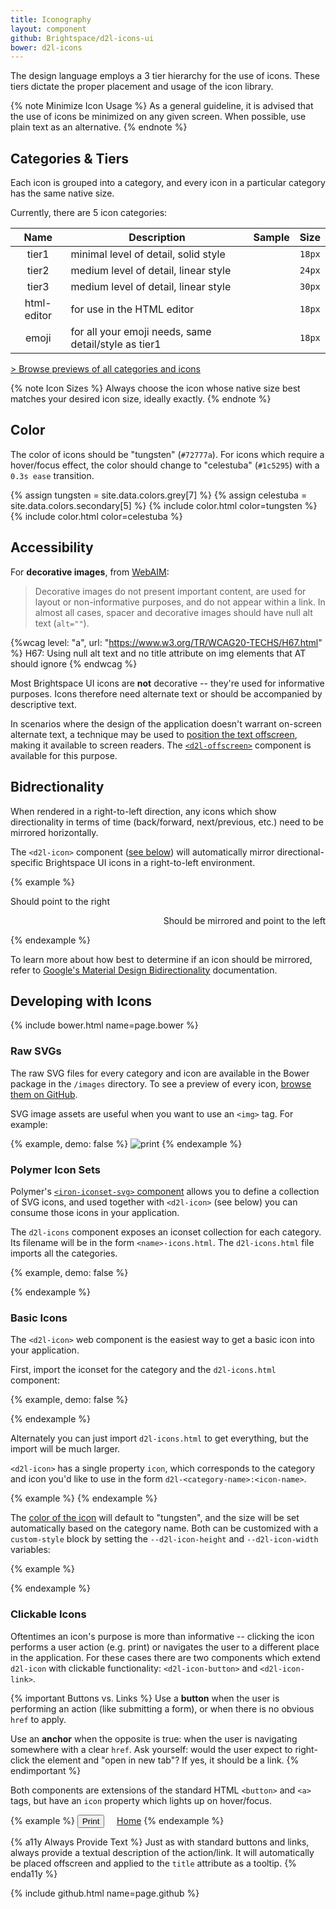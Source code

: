 ```yaml
---
title: Iconography
layout: component
github: Brightspace/d2l-icons-ui
bower: d2l-icons
---
```

The design language employs a 3 tier hierarchy for the use of icons. These tiers dictate the proper placement and usage of the icon library.

{% note Minimize Icon Usage %}
As a general guideline, it is advised that the use of icons be minimized on any given screen. When possible, use plain text as an alternative.
{% endnote %}

## Categories & Tiers

Each icon is grouped into a category, and every icon in a particular category has the same native size.

Currently, there are 5 icon categories:

| Name | Description | Sample | Size |
| :----: | --- | :---: | :---: |
| tier1 | minimal level of detail, solid style | <d2l-icon icon="d2l-tier1:print"></d2l-icon> | `18px` |
| tier2 | medium level of detail, linear style |<d2l-icon icon="d2l-tier2:file-audio"></d2l-icon>| `24px` |
| tier3 | medium level of detail, linear style | <d2l-icon icon="d2l-tier3:notification-bell"></d2l-icon>| `30px` |
| html-editor | for use in the HTML editor | <d2l-icon icon="d2l-html-editor:bold"></d2l-icon> | `18px` |
| emoji | for all your emoji needs, same detail/style as tier1 | <d2l-icon icon="d2l-emoji:happy"></d2l-icon> | `18px` |

[&gt; Browse previews of all categories and icons](https://github.com/Brightspace/d2l-icons-ui/blob/master/d2l-icons.md)

{% note Icon Sizes %}
Always choose the icon whose native size best matches your desired icon size, ideally exactly.
{% endnote %}

## Color

The color of icons should be "tungsten" (`#72777a`). For icons which require a hover/focus effect, the color should change to "celestuba" (`#1c5295`) with a `0.3s ease` transition.

{% assign tungsten = site.data.colors.grey[7] %}
{% assign celestuba = site.data.colors.secondary[5] %}
{% include color.html color=tungsten %}
{% include color.html color=celestuba %}

## Accessibility

For **decorative images**, from [WebAIM](http://webaim.org/techniques/alttext/#decorative):

> Decorative images do not present important content, are used for layout or non-informative purposes, and do not appear within a link. In almost all cases, spacer and decorative images should have null alt text (`alt=""`).

{%wcag level: "a", url: "https://www.w3.org/TR/WCAG20-TECHS/H67.html" %}
H67: Using null alt text and no title attribute on img elements that AT should ignore
{% endwcag %}

Most Brightspace UI icons are **not** decorative -- they're used for informative purposes. Icons therefore need alternate text or should be accompanied by descriptive text.

In scenarios where the design of the application doesn't warrant on-screen alternate text, a technique may be used to [position the text offscreen](http://webaim.org/techniques/css/invisiblecontent/), making it available to screen readers. The [`<d2l-offscreen>`](https://github.com/Brightspace/d2l-offscreen-ui) component is available for this purpose.

## Bidrectionality

When rendered in a right-to-left direction, any icons which show directionality in terms of time (back/forward, next/previous, etc.) need to be mirrored horizontally.

The `<d2l-icon>` component ([see below](#basic-icons)) will automatically mirror directional-specific Brightspace UI icons in a right-to-left environment.

{% example %}
<p>
  Should point to the right
  <d2l-icon icon="d2l-tier1:chevron-right"></d2l-icon>
</p>
<p dir="rtl">
  Should be mirrored and point to the left
  <d2l-icon icon="d2l-tier1:chevron-right"></d2l-icon>
</p>
{% endexample %}

To learn more about how best to determine if an icon should be mirrored, refer to [Google's Material Design Bidirectionality](https://material.google.com/usability/bidirectionality.html) documentation.

## Developing with Icons

{% include bower.html name=page.bower %}

### Raw SVGs

The raw SVG files for every category and icon are available in the Bower package in the `/images` directory. To see a preview of every icon, [browse them on GitHub](https://github.com/Brightspace/d2l-icons-ui/tree/master/images).

SVG image assets are useful when you want to use an `<img>` tag. For example:

{% example, demo: false %}
<img
  src="bower_components/d2l-icons/images/tier1/print.svg"
  alt="print" />
{% endexample %}

### Polymer Icon Sets

Polymer's [`<iron-iconset-svg>` component](https://github.com/PolymerElements/iron-iconset-svg) allows you to define a collection of SVG icons, and used together with `<d2l-icon>` (see below) you can consume those icons in your application.

The `d2l-icons` component exposes an iconset collection for each category. Its filename will be in the form `<name>-icons.html`. The `d2l-icons.html` file imports all the categories.

{% example, demo: false %}
<link
  rel="import"
  href="bower_components/d2l-icons/tier1-icons.html">
{% endexample %}

### Basic Icons

The `<d2l-icon>` web component is the easiest way to get a basic icon into your application.

First, import the iconset for the category and the `d2l-icons.html` component:

{% example, demo: false %}
<link
  rel="import"
  href="bower_components/d2l-icons/tier1-icons.html">
<link
  rel="import"
  href="bower_components/d2l-icons/d2l-icon.html">
{% endexample %}

Alternately you can just import `d2l-icons.html` to get everything, but the import will be much larger.

`<d2l-icon>` has a single property `icon`, which corresponds to the category and icon you'd like to use in the form `d2l-<category-name>:<icon-name>`.

{% example %}
<d2l-icon icon="d2l-tier1:print"></d2l-icon>
{% endexample %}

The [color of the icon](/style/color.html) will default to "tungsten", and the size will be set automatically based on the category name. Both can be customized with a `custom-style` block by setting the `--d2l-icon-height` and `--d2l-icon-width` variables:

{% example %}
<style is="custom-style">
#icon-custom-demo {
  color: indigo;
  --d2l-icon-height: 50px;
  --d2l-icon-width: 50px;
}
</style>
<d2l-icon id="icon-custom-demo" icon="d2l-tier1:gear"></d2l-icon>
{% endexample %}

### Clickable Icons

Oftentimes an icon's purpose is more than informative -- clicking the icon performs a user action (e.g. print) or navigates the user to a different place in the application. For these cases there are two components which extend `d2l-icon` with clickable functionality: `<d2l-icon-button>` and `<d2l-icon-link>`.

{% important Buttons vs. Links %}
Use a **button** when the user is performing an action (like submitting a form), or when there is no obvious `href` to apply.

Use an **anchor** when the opposite is true: when the user is navigating somewhere with a clear `href`. Ask yourself: would the user expect to right-click the element and "open in new tab"? If yes, it should be a link.
{% endimportant %}

Both components are extensions of the standard HTML `<button>` and `<a>` tags, but have an `icon` property which lights up on hover/focus.

{% example %}
<button is="d2l-icon-button" icon="d2l-tier1:print">Print</button>&nbsp;&nbsp;&nbsp;&nbsp;
<a is="d2l-icon-link" icon="d2l-tier1:home" href="/">Home</a>
{% endexample %}

{% a11y Always Provide Text %}
Just as with standard buttons and links, always provide a textual description of the action/link. It will automatically be placed offscreen and applied to the `title` attribute as a tooltip.
{% enda11y %}

{% include github.html name=page.github %}
